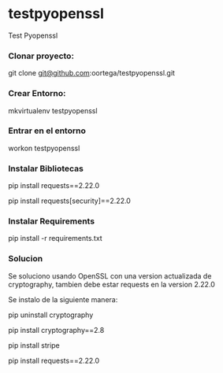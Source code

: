 # testpyopenssl

Test Pyopenssl

### Clonar proyecto:
git clone git@github.com:oortega/testpyopenssl.git

### Crear Entorno:
mkvirtualenv testpyopenssl

### Entrar en el entorno
workon testpyopenssl

### Instalar Bibliotecas
pip install requests==2.22.0

pip install requests[security]==2.22.0

### Instalar Requirements
pip install -r requirements.txt

### Solucion

Se soluciono usando OpenSSL con una version actualizada de cryptography, tambien debe estar requests en la version 2.22.0

Se instalo de la siguiente manera:

pip uninstall cryptography

pip install cryptography==2.8

pip install stripe

pip install requests==2.22.0
